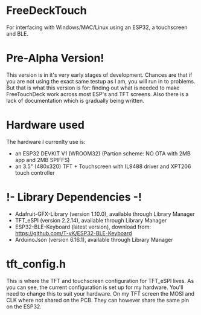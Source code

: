 # FreeDeckTouch
For interfacing with Windows/MAC/Linux using an ESP32, a touchscreen and BLE.

# Pre-Alpha Version!

This version is in it's very early stages of development. Chances are that if you are not using the exact
same testup as I am, you will run in to problems. But that is what this version is for: finding out what is needed
to make FreeTouchDeck work across most ESP's and TFT screens. Also there is a lack of documentation which is gradually being written.

# Hardware used

The hardware I currenlty use is:

- an ESP32 DEVKIT V1 (WROOM32) (Partion scheme: NO OTA with 2MB app and 2MB SPIFFS)
- an 3.5" (480x320) TFT + Touchscreen with IL9488 driver and XPT206 touch controller

# !- Library Dependencies -!
- Adafruit-GFX-Library (version 1.10.0), available through Library Manager
- TFT_eSPI (version 2.2.14), available through Library Manager
- ESP32-BLE-Keyboard (latest version), download from: https://github.com/T-vK/ESP32-BLE-Keyboard
- ArduinoJson (version 6.16.1), available through Library Manager

# tft_config.h

This is where the TFT and touchscreen configuration for TFT_eSPI lives. As you can see, the current configuration is set up for my hardware. You'll need to change this to suit your hardware. On my TFT screen the MOSI and CLK where not shared on the PCB. They can however share the same pin on the ESP32.
